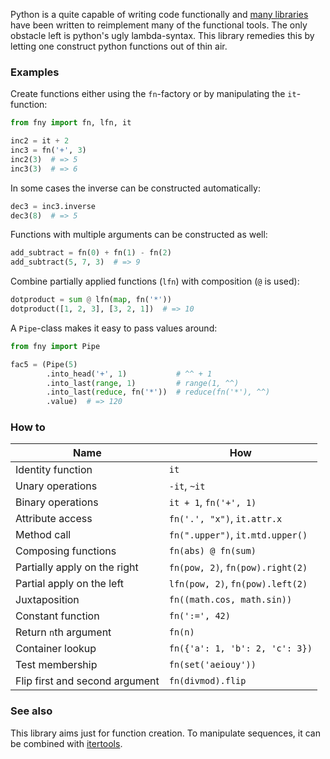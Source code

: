 Python is a quite capable of writing code functionally and 
[many libraries](https://github.com/sfermigier/awesome-functional-python) 
have been written to reimplement many of the functional tools.
The only obstacle left is python's ugly lambda-syntax.
This library remedies this by letting one construct python functions out of thin air.

### Examples

Create functions either using the `fn`-factory or by manipulating the `it`-function:
```python
from fny import fn, lfn, it

inc2 = it + 2
inc3 = fn('+', 3)
inc2(3)  # => 5
inc3(3)  # => 6
```

In some cases the inverse can be constructed automatically:
```python
dec3 = inc3.inverse
dec3(8)  # => 5
```

Functions with multiple arguments can be constructed as well:
```python
add_subtract = fn(0) + fn(1) - fn(2)
add_subtract(5, 7, 3)  # => 9
```

Combine partially applied functions (`lfn`) with composition (`@` is used):

```python
dotproduct = sum @ lfn(map, fn('*'))
dotproduct([1, 2, 3], [3, 2, 1])  # => 10
```

A `Pipe`-class makes it easy to pass values around:

```python
from fny import Pipe

fac5 = (Pipe(5)
        .into_head('+', 1)           # ^^ + 1
        .into_last(range, 1)         # range(1, ^^)
        .into_last(reduce, fn('*'))  # reduce(fn('*'), ^^)
        .value)  # => 120
```

### How to

| Name | How |
|---|---|
| Identity function | `it` |
| Unary operations | `-it`, `~it` |
| Binary operations | `it + 1`, `fn('+', 1)` |
| Attribute access | `fn('.', "x")`, `it.attr.x` |
| Method call | `fn(".upper")`, `it.mtd.upper()` |
| Composing functions | `fn(abs) @ fn(sum)` |
| Partially apply on the right | `fn(pow, 2)`, `fn(pow).right(2)` |
| Partial apply on the left | `lfn(pow, 2)`, `fn(pow).left(2)` |
| Juxtaposition | `fn((math.cos, math.sin))` |
| Constant function | `fn(':=', 42)` |
| Return `n`th argument | `fn(n)` |
| Container lookup | `fn({'a': 1, 'b': 2, 'c': 3})` |
| Test membership | `fn(set('aeiouy'))` |
| Flip first and second argument | `fn(divmod).flip` |

### See also

This library aims just for function creation.
To manipulate sequences, it can be combined with [itertools](https://docs.python.org/3/library/itertools.html).
